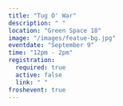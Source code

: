 ```yaml
---
title: "Tug O' War"
description: " "
location: "Green Space 18"
image: "/images/featue-bg.jpg"
eventdate: "September 9"
time: "12pm - 2pm"
registration:
  required: true
  active: false
  link: " "
froshevent: true
---
```



